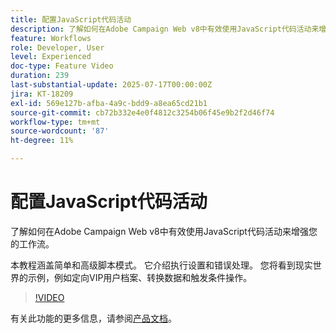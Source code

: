 ```yaml
---
title: 配置JavaScript代码活动
description: 了解如何在Adobe Campaign Web v8中有效使用JavaScript代码活动来增强您的工作流。
feature: Workflows
role: Developer, User
level: Experienced
doc-type: Feature Video
duration: 239
last-substantial-update: 2025-07-17T00:00:00Z
jira: KT-18209
exl-id: 569e127b-afba-4a9c-bdd9-a8ea65cd21b1
source-git-commit: cb72b332e4e0f4812c3254b06f45e9b2f2d46f74
workflow-type: tm+mt
source-wordcount: '87'
ht-degree: 11%

---
```


# 配置JavaScript代码活动

了解如何在Adobe Campaign Web v8中有效使用JavaScript代码活动来增强您的工作流。

本教程涵盖简单和高级脚本模式。 它介绍执行设置和错误处理。 您将看到现实世界的示例，例如定向VIP用户档案、转换数据和触发条件操作。

>[!VIDEO](https://video.tv.adobe.com/v/3464918/?learn=on&enablevpops)

有关此功能的更多信息，请参阅[产品文档](https://experienceleague.adobe.com/zh-hans/docs/campaign-web/v8/wf/design-workflows/javascript-code)。
